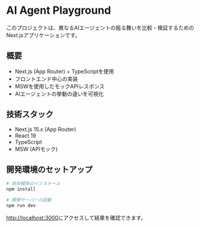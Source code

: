 # AI Agent Playground

このプロジェクトは、異なるAIエージェントの振る舞いを比較・検証するためのNext.jsアプリケーションです。


## 概要

- Next.js (App Router) + TypeScriptを使用
- フロントエンド中心の実装
- MSWを使用したモックAPIレスポンス
- AIエージェントの挙動の違いを可視化


## 技術スタック

- Next.js 15.x (App Router)
- React 19
- TypeScript
- MSW (APIモック)


## 開発環境のセットアップ

```bash
# 依存関係のインストール
npm install

# 開発サーバーの起動
npm run dev
```

[http://localhost:3000](http://localhost:3000)にアクセスして結果を確認できます。
